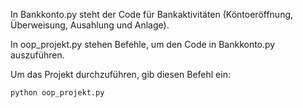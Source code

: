 In Bankkonto.py steht der Code für Bankaktivitäten (Köntoeröffnung, Überweisung, Ausahlung und Anlage). 

In oop_projekt.py stehen Befehle, um den Code in Bankkonto.py auszuführen.


Um das Projekt durchzuführen, gib diesen Befehl ein:

```python oop_projekt.py``` 